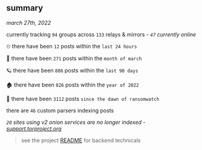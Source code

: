 
## summary
_march 27th, 2022_

currently tracking `94` groups across `133` relays & mirrors - _`47` currently online_

⏲ there have been `12` posts within the `last 24 hours`

🦈 there have been `271` posts within the `month of march`

🪐 there have been `886` posts within the `last 90 days`

🏚 there have been `826` posts within the `year of 2022`

🦕 there have been `3112` posts `since the dawn of ransomwatch`

there are `46` custom parsers indexing posts

_`20` sites using v2 onion services are no longer indexed - [support.torproject.org](https://support.torproject.org/onionservices/v2-deprecation/)_

> see the project [README](https://github.com/thetanz/ransomwatch#ransomwatch--) for backend technicals
